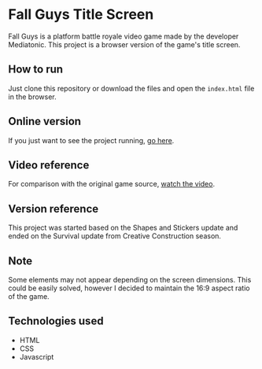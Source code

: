# Fall Guys Title Screen
Fall Guys is a platform battle royale video game made by the developer Mediatonic. This project is a browser version of the game's title screen.

## How to run
Just clone this repository or download the files and open the `index.html` file in the browser.

## Online version
If you just want to see the project running, [go here](https://fall-guys-title-screen.vercel.app/).

## Video reference
For comparison with the original game source, [watch the video](https://www.youtube.com/watch?v=yc7F-2iEVe4).

## Version reference
This project was started based on the Shapes and Stickers update and ended on the Survival update from Creative Construction season.

## Note
Some elements may not appear depending on the screen dimensions. This could be easily solved, however I decided to maintain the 16:9 aspect ratio of the game.

## Technologies used
- HTML
- CSS
- Javascript
